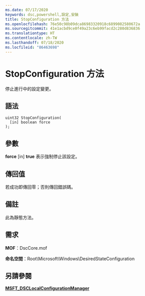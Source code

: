```yaml
---
ms.date: 07/17/2020
keywords: dsc,powershell,設定,安裝
title: StopConfiguration 方法
ms.openlocfilehash: 76e50c98b09dca86983320918c6899082580672a
ms.sourcegitcommit: 41e1acbd9ce0f49a23c6eb99facd2c280d836836
ms.translationtype: HT
ms.contentlocale: zh-TW
ms.lasthandoff: 07/18/2020
ms.locfileid: "86463698"
---
```

# <a name="stopconfiguration-method"></a>StopConfiguration 方法

停止進行中的設定變更。

## <a name="syntax"></a>語法

```mof
uint32 StopConfiguration(
  [in] boolean force
);
```

## <a name="parameters"></a>參數

**force** \[in\] **true** 表示強制停止該設定。

## <a name="return-value"></a>傳回值

若成功即傳回零；否則傳回錯誤碼。

## <a name="remarks"></a>備註

此為靜態方法。

## <a name="requirements"></a>需求

**MOF**：DscCore.mof

**命名空間**：Root\Microsoft\Windows\DesiredStateConfiguration

## <a name="see-also"></a>另請參閱

[**MSFT_DSCLocalConfigurationManager**](msft-dsclocalconfigurationmanager.md)
